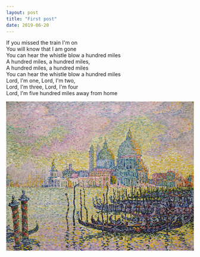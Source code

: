 ```yaml
---
layout: post
title: "First post"
date: 2019-06-20
---
```


If you missed the train I'm on<br>
You will know that I am gone<br>
You can hear the whistle blow a hundred miles<br>
A hundred miles, a hundred miles,<br>
A hundred miles, a hundred miles<br>
You can hear the whistle blow a hundred miles<br>
Lord, I'm one, Lord, I'm two,<br>
Lord, I'm three, Lord, I'm four<br>
Lord, I'm five hundred miles away from home<br>

![Signac](../_images/1024px-Paul_Signac,_Grand_Canal_(Venise).JPG)
